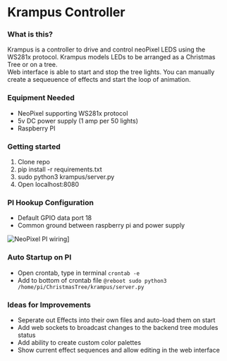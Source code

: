# Krampus Controller

### What is this?

Krampus is a controller to drive and control neoPixel LEDS using the WS281x protocol.  Krampus models LEDs to be arranged as a Christmas Tree or on a tree.  
Web interface is able to start and stop the tree lights.  You can manually create a sequeuence of effects and start the loop of animation.

### Equipment Needed
* NeoPixel supporting WS281x protocol
* 5v DC power supply (1 amp per 50 lights)
* Raspberry PI

### Getting started

1. Clone repo
2. pip install -r requirements.txt
3. sudo python3 krampus/server.py
4. Open localhost:8080

### PI Hookup Configuration
* Default GPIO data port 18
* Common ground between raspberry pi and power supply
 
![NeoPixel PI wiring](https://cdn-learn.adafruit.com/assets/assets/000/064/122/medium640/led_strips_raspi_NeoPixel_Diode_bb.jpg?1540315941 "NeoPixel Hookup")]

### Auto Startup on PI
* Open crontab, type in terminal
``
 crontab -e
``
* Add to bottom of crontab file
``
 @reboot sudo python3 /home/pi/ChristmasTree/krampus/server.py
``

### Ideas for Improvements
* Seperate out Effects into their own files and auto-load them on start
* Add web sockets to broadcast changes to the backend tree modules status
* Add ability to create custom color palettes 
* Show current effect sequences and allow editing in the web interface
